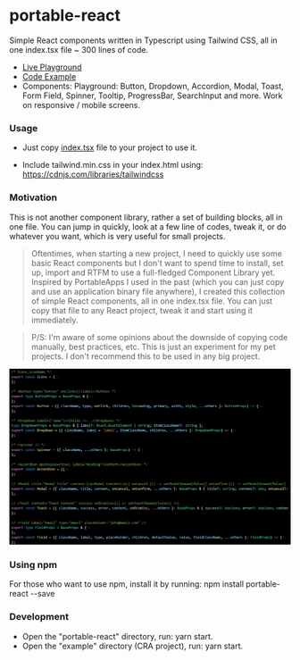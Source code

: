 # portable-react

Simple React components written in Typescript using Tailwind CSS, all in one index.tsx file ~ 300 lines of code.

- [Live Playground](https://stackblitz.com/edit/portable-react-example?file=index.tsx)
- [Code Example](./portable-react/example/src/App.tsx)
- Components: Playground: Button, Dropdown, Accordion, Modal, Toast, Form Field, Spinner, Tooltip, ProgressBar, SearchInput and more. Work on responsive / mobile screens.

### Usage

- Just copy [index.tsx](./portable-react/src/index.tsx) file to your project to use it.

- Include tailwind.min.css in your index.html using: https://cdnjs.com/libraries/tailwindcss

### Motivation

This is not another component library, rather a set of building blocks, all in one file. You can jump in quickly, look at a few line of codes, tweak it, or do whatever you want, which is very useful for small projects.

> Oftentimes, when starting a new project, I need to quickly use some basic React components but I don't want to spend time to install, set up, import and RTFM to use a full-fledged Component Library yet. Inspired by PortableApps I used in the past (which you can just copy and use an application binary file anywhere), I created this collection of simple React components, all in one index.tsx file. You can just copy that file to any React project, tweak it and start using it immediately.

> P/S: I'm aware of some opinions about the downside of copying code manually, best practices, etc. This is just an experiment for my pet projects. I don't recommend this to be used in any big project. 

<img src="docs/all-in-one-file.png">

### Using npm

For those who want to use npm, install it by running: npm install portable-react --save

### Development

- Open the "portable-react" directory, run: yarn start.
- Open the "example" directory (CRA project), run: yarn start.
